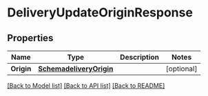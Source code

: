 # DeliveryUpdateOriginResponse

## Properties

Name | Type | Description | Notes
------------ | ------------- | ------------- | -------------
**Origin** | [**SchemadeliveryOrigin**](schemadeliveryOrigin.md) |  | [optional] 

[[Back to Model list]](../README.md#documentation-for-models) [[Back to API list]](../README.md#documentation-for-api-endpoints) [[Back to README]](../README.md)


